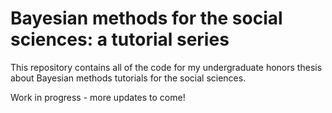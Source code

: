 # Bayesian methods for the social sciences: a tutorial series
This repository contains all of the code for my undergraduate honors thesis about Bayesian methods tutorials for the social sciences.  

Work in progress - more updates to come!
